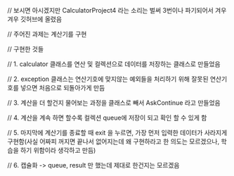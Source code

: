 // 보시면 아시겠지만 CalculatorProject4 라는 소리는 벌써 3번이나 파기되어서 겨우겨우 깃허브에 올렸음 

// 주어진 과제는 계산기를 구현

// 구현한 것들

// 1. calculator 클래스를 연산 및 컬렉션으로 데이터를 저장하는 클래스로 만들었음

// 2. exception 클래스는 연산기호에 맞지않는 예외들을 처리하기 위해 잘못된 연산기호를 넣으면 처음으로 되돌아가게 만듬

// 3. 계산을 더 할건지 물어보는 과정을 클래스로 빼서 AskContinue 라고 만들었음

// 4. 계산을 계속 하면 할수록 컬렉션 queue에 저장이 되고 확인 할 수 있게 함

// 5. 마지막에 계산기를 종료할 때 exit 을 누르면, 가장 먼저 입력한 데이터가 사라지게 구현함(사실 어짜피 꺼지면 끝나서 없어지는데 왜 구현하라고 한 의도는 모르겠으나, 학습을 하기 위함이라 생각하고 만듬)

// 6. 캡슐화 -> queue, result 만 했는데 제대로 한건지는 모르겠음
